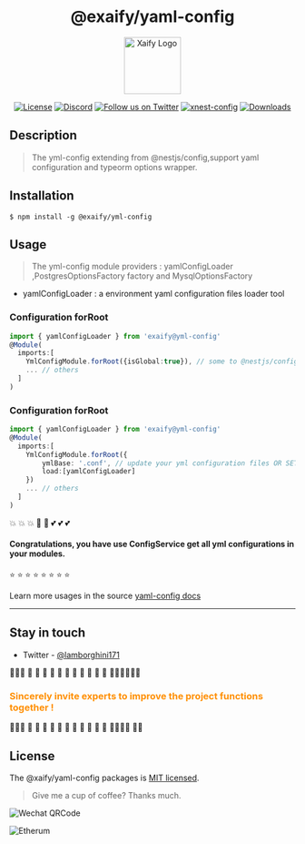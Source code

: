 <h1 align="center">@exaify/yaml-config</h1>
<p align="center" >
  <a href="https://github.com/exaify" target="blank">
    <img src="https://ucarecdn.com/eac2c945-177d-4fc9-8bc1-fa2be48ad3a2/lotolab_golden.svg" width="100" alt="Xaify Logo" />
  </a>
</p>

<p align="center">
  <a href="https://www.npmjs.com/~exaify" target="_blank"><img src="https://img.shields.io/npm/l/%40exaify%2Fyml-config?color=%2303A9F4&label=License" alt="License" /></a>
  <a href="https://discord.gg/lotolab" target="_blank"><img src="https://img.shields.io/badge/discord-online-brightgreen.svg" alt="Discord"/></a>
  <a href="https://x.com/lamborghini171" target="_blank"><img src="https://img.shields.io/twitter/follow/nestframework.svg?style=social&label=Follow" alt="Follow us on Twitter"></a>
  <a href="https://www.npmjs.com/~exaify" target="_blank"><img src="https://img.shields.io/npm/v/%40exaify%2Fyml-config" alt="xnest-config" /></a>
  <a href="https://www.npmjs.com/~exaify" target="_blank"><img src="https://img.shields.io/npm/dy/%40exaify%2Fyml-config?style=flat&logoColor=%23FA0809" alt="Downloads" /></a>
</p>

## Description

> The yml-config extending from @nestjs/config,support yaml configuration and typeorm options wrapper.

## Installation

```
$ npm install -g @exaify/yml-config
```

## Usage

> The yml-config module providers : yamlConfigLoader ,PostgresOptionsFactory factory and MysqlOptionsFactory

- yamlConfigLoader : a environment yaml configuration files loader tool

### Configuration forRoot

```ts
import { yamlConfigLoader } from 'exaify@yml-config'
@Module(
  imports:[
    YmlConfigModule.forRoot({isGlobal:true}), // some to @nestjs/config
    ... // others
  ]
)

```

### Configuration forRoot

```ts
import { yamlConfigLoader } from 'exaify@yml-config'
@Module(
  imports:[
    YmlConfigModule.forRoot({
        ymlBase: '.conf', // update your yml configuration files OR SET YML_CONF_BASE in process.env
        load:[yamlConfigLoader]
    })
    ... // others
  ]
)
```

:boom: :boom: :boom: :star2: :star2: :two_hearts: :two_hearts: :two_hearts:

<h4 align="left">
Congratulations, you have use ConfigService get all yml configurations in your modules.
</h4>

:star: :star: :star: :star: :star: :star: :star: :star:

Learn more usages in the source [yaml-config docs](https://github.com/xdify/xnest-config/tree/main/docs)

---

## Stay in touch

- Twitter - [@lamborghini171](https://twitter.com/lamborghini171)

:revolving_hearts::revolving_hearts::revolving_hearts: :raising_hand: :raising_hand: :raising_hand: :raising_hand: :raising_hand: :raising_hand: :raising_hand: :raising_hand: :raising_hand: :raising_hand: :raising_hand: :raising_hand::raising_hand::raising_hand::revolving_hearts::revolving_hearts::revolving_hearts:

<font color="#ff8f00"><h3>Sincerely invite experts to improve the project functions together !</h3></font>

:revolving_hearts::revolving_hearts::revolving_hearts: :raising_hand: :raising_hand: :raising_hand: :raising_hand: :raising_hand: :raising_hand: :raising_hand: :raising_hand: :raising_hand: :raising_hand: :raising_hand: :raising_hand::raising_hand::raising_hand::revolving_hearts: :revolving_hearts::revolving_hearts:

## License

The @xaify/yaml-config packages is [MIT licensed](LICENSE).

> Give me a cup of coffee? Thanks much.

![Wechat QRCode](https://github.com/xdify/.github/blob/8ab3536552b8eec4165e1763e480cd786ad4fc4e/wechat-toll.png)

![Etherum](https://github.com/xdify/.github/blob/8ab3536552b8eec4165e1763e480cd786ad4fc4e/0x01dc42c9a940a2517b23fd9a3c26c2f30935da59.png)
